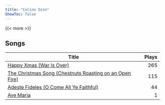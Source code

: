 ```yaml
---
title: "Celine Dion"
ShowToc: false
---
```


{{< more >}}

## Songs
Title | Plays 
----- | -----: 
[Happy Xmas (War Is Over)](/songs/happy-xmas-war-is-over) | 265
[The Christmas Song (Chestnuts Roasting on an Open Fire)](/songs/the-christmas-song-chestnuts-roasting-on-an-open-fire) | 115
[Adeste Fideles (O Come All Ye Faithful)](/songs/adeste-fideles-o-come-all-ye-faithful) | 44
[Ave Maria](/songs/ave-maria) | 1

